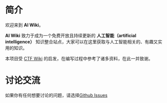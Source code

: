 # 简介

欢迎来到 **AI Wiki**。

**AI Wiki** 致力于成为一个免费开放且持续更新的 **人工智能（artificial intelligence）** 知识整合站点，大家可以在这里获取与人工智能相关的、有趣又实用的知识。

本项目受 [CTF Wiki](https://ctf-wiki.org/) 的启发，在编写过程中参考了诸多资料，在此一并致谢。

# 讨论交流

如果你有任何想要讨论的问题，请选择[Github Issues](https://github.com/DavidWisdom/davidwisdom.github.io/issues)

